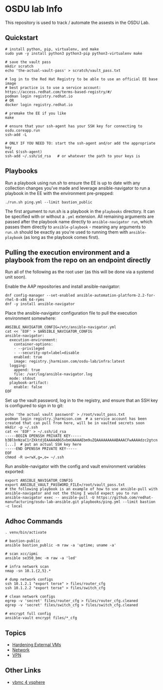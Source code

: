 # OSDU lab Info

This repository is used to track / automate the assests in the OSDU Lab.

## Quickstart

```
# install python, pip, virtualenv, and make
sudo yum -y install python3 python3-pip python3-virtualenv make

# save the vault pass
mkdir scratch
echo 'the-actual-vault-pass' > scratch/vault_pass.txt

# log in to the Red Hat Registry to be able to use an official EE base image
# best practice is to use a service account: https://access.redhat.com/terms-based-registry/#/
podman login registry.redhat.io
# OR
docker login registry.redhat.io

# premake the EE if you like
make

# ensure that your ssh-agent has your SSH key for connecting to osdu.coreapp.run
ssh-add -L

# ONLY IF YOU NEED TO: start the ssh-agent and/or add the appropriate key
eval $(ssh-agent)
ssh-add ~/.ssh/id_rsa   # or whatever the path to your keys is
```

## Playbooks

Run a playbook using run.sh to ensure the EE is up to date with any collection changes you've made and leverage ansible-navigator to run a playbook in the EE with the environment pre-prepped:

```
./run.sh ping.yml --limit bastion_public
```

The first argument to run.sh is a playbook in the `playbooks` directory. It can be specified with or without a `.yml` extension. All remaining arguments are passed after the playbook name directly to `ansible-navigator run`, which passes them directly to `ansible-playbook` - meaning any arguments to `run.sh` should be exactly as you're used to running them with `ansible-playbook` (as long as the playbook comes first).

## Pulling the execution environment and a playbook from the repo on an endpoint directly

Run all of the following as the root user (as this will be done via a systemd unit soon).

Enable the AAP repositories and install ansible-navigator:

```
dnf config-manager --set-enabled ansible-automation-platform-2.2-for-rhel-8-x86_64-rpms
dnf -y install ansible-navigator
```

Place the ansible-navigator configuration file to pull the execution environment somewhere:

```
ANSIBLE_NAVIGATOR_CONFIG=/etc/ansible-navigator.yml
cat << 'EOF' > $ANSIBLE_NAVIGATOR_CONFIG
ansible-navigator:
  execution-environment:
    container-options:
    - --privileged
    - --security-opt=label=disable
    enabled: true
    image: registry.jharmison.com/osdu-lab/infra:latest
  logging:
    append: true
    file: /var/log/ansible-navigator.log
  mode: stdout
  playbook-artifact:
    enable: false
EOF
```

Set up the vault password, log in to the registry, and ensure that an SSH key is configured to sign in to git:

```
echo 'the actual vault password' > /root/vault_pass.txt
podman login registry.jharmison.com  # a service account has been created that can pull from here, will be in vaulted secrets soon
mkdir -p ~/.ssh
cat << 'EOF' > ~/.ssh/id_rsa
-----BEGIN OPENSSH PRIVATE KEY-----
b3BlbnNzaC1rZXktdjEAAAAABG5vbmUAAAAEbm9uZQAAAAAAAAABAAACFwAAAAdzc2gtcn
[...]  # put an actual SSH key here
-----END OPENSSH PRIVATE KEY-----
EOF
chmod -R u=rwX,g=,o= ~/.ssh
```

Run ansible-navigator with the config and vault environment variables exported:

```
export ANSIBLE_NAVIGATOR_CONFIG
export ANSIBLE_VAULT_PASSWORD_FILE=/root/vault_pass.txt
# the following playbook is an example of how to use ansible-pull with ansible-navigator and not the thing I would expect you to run
ansible-navigator exec -- ansible-pull -U https://github.com/redhat-manufacturing/osdu-lab-ansible.git playbooks/ping.yml --limit bastion -c local
```

## Adhoc Commands

```
. venv/bin/activate

# bastion-public
ansible bastion_public -m raw -a 'uptime; uname -a'

# scan xcc/ipmi
ansible se350_bmc -m raw -a 'led'

# infra network scan
nmap -sn 10.1.{2,5}.*

# dump network configs
ssh 10.1.2.1 "export terse" > files/router_cfg
ssh 10.1.2.2 "export terse" > files/switch_cfg

# clean network configs
egrep -v 'secret' files/router_cfg > files/router_cfg.cleaned
egrep -v 'secret' files/switch_cfg > files/switch_cfg.cleaned

# encrypt full config
ansible-vault encrypt files/*_cfg
```

## Topics

- [Hardening External VMs](docs/HARDENING.md)
- [Network](docs/NETWORK.md)
- [VPN](docs/VPN.md)

## Other Links

- [vbmc 4 vsphere](https://github.com/kurokobo/virtualbmc-for-vsphere)
